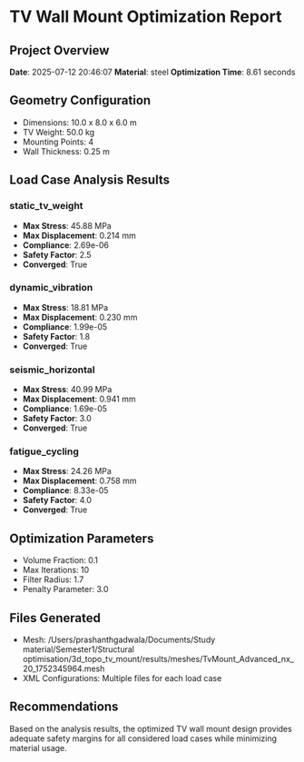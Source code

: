 # TV Wall Mount Optimization Report

## Project Overview
**Date**: 2025-07-12 20:46:07
**Material**: steel
**Optimization Time**: 8.61 seconds

## Geometry Configuration
- Dimensions: 10.0 x 8.0 x 6.0 m
- TV Weight: 50.0 kg
- Mounting Points: 4
- Wall Thickness: 0.25 m

## Load Case Analysis Results

### static_tv_weight
- **Max Stress**: 45.88 MPa
- **Max Displacement**: 0.214 mm
- **Compliance**: 2.69e-06
- **Safety Factor**: 2.5
- **Converged**: True

### dynamic_vibration
- **Max Stress**: 18.81 MPa
- **Max Displacement**: 0.230 mm
- **Compliance**: 1.99e-05
- **Safety Factor**: 1.8
- **Converged**: True

### seismic_horizontal
- **Max Stress**: 40.99 MPa
- **Max Displacement**: 0.941 mm
- **Compliance**: 1.69e-05
- **Safety Factor**: 3.0
- **Converged**: True

### fatigue_cycling
- **Max Stress**: 24.26 MPa
- **Max Displacement**: 0.758 mm
- **Compliance**: 8.33e-05
- **Safety Factor**: 4.0
- **Converged**: True


## Optimization Parameters
- Volume Fraction: 0.1
- Max Iterations: 10
- Filter Radius: 1.7
- Penalty Parameter: 3.0

## Files Generated
- Mesh: /Users/prashanthgadwala/Documents/Study material/Semester1/Structural optimisation/3d_topo_tv_mount/results/meshes/TvMount_Advanced_nx_20_1752345964.mesh
- XML Configurations: Multiple files for each load case

## Recommendations
Based on the analysis results, the optimized TV wall mount design provides adequate safety margins for all considered load cases while minimizing material usage.
